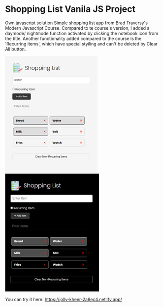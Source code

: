 # Shopping List Vanila JS Project
Own javascript solution Simple shopping list app from Brad Traversy's Modern Javascript Course.
Compared to te course's version, I added a daymode/ nightmode function activated by clicking the  notebook icon from the title.
Another functionality added compared to the course is the 'Recurring items', which have special styiling and can't be deleted by Clear All button.

<img src="images/daymode.png" width="300"><img src="images/nightmode.png" width="305">

You can try it here: https://jolly-kheer-2a8ec4.netlify.app/